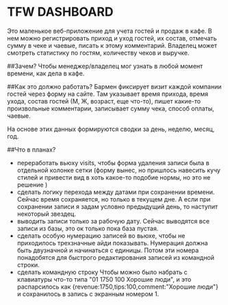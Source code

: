 # TFW DASHBOARD
Это маленькое веб-приложение для учета гостей и продаж в кафе.
В нем можно регистрировать приход и уход гостей, их состав, отмечать сумму в чеке и чаевые, писать к этому комментарий.
Владелец может смотреть статистику по гостям, количеству чеков и выручке.

##Зачем?
Чтобы менеджер/владелец мог узнать в любой момент времени, как дела в кафе.

##Как это должно работать?
Бармен фиксирует визит каждой компании гостей через форму на сайте. Там указывает время прихода, время ухода, состав гостей (М, Ж, возраст, еще что-то), пишет какие-то произвольные комментарии, записывает сумму чека, способ оплаты, чаевые.

На основе этих данных формируются сводки за день, неделю, месяц, год.

##Что в планах?
* переработать вьюху visits, чтобы форма удаления записи была в отдельной колонке сетки
  (форму вынес, но пришлось навесить кучу стилей и привести вид в хоть какое-то подобие нормы, но это не решение )
* сделать логику перехода между датами при сохранении времени.
  Сейчас время сохраняется, но только в текущем дне. А если при сохранении записи я задам условно предыдущий день, то наступит некоторый звездец.
* выводить записи только за рабочую дату. Сейчас выводятся все записи из базы, это ок только пока база пустая.
* сделать особую нумерацию записей во вьюхе, чтобы не приходилось трехзначные айди показывать.
  Нумерация должна быть двузначной и начинаться с единицы. Потом эти номера понадобятся для быстрого редактирования записей из командной строки.
* сделать командную строку
  Чтобы можно было набрать с клавиатуры что-то типа "01 1750 100 Хорошие люди", и это распарсилось как {revenue:1750,tips:100,comment:"Хорошие люди"} и сохранилось в запись с экранным номером 1.
